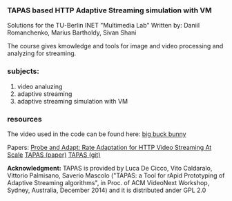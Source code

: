 ### TAPAS based HTTP Adaptive Streaming simulation with VM

Solutions for the TU-Berlin INET "Multimedia Lab"
Written by:
Daniil Romanchenko,
Marius Bartholdy,
Sivan Shani

The course gives kmowledge and tools for image and video processing and analyzing for streaming.

### subjects:
1. video analuzing
1. adaptive streaming
1. adaptive streaming simulation with VM 

### resources
The video used in the code can be found here:
[big buck bunny](https://peach.blender.org/download/)

Papers:
[Probe and Adapt: Rate Adaptation for HTTP Video Streaming At Scale](https://arxiv.org/pdf/1305.0510.pdf)
[TAPAS (paper)](https://c3lab.poliba.it/images/f/f3/Tapas-videonext.pdf)
[TAPAS (git)](https://github.com/ldecicco/tapas)

**Acknowledgment:** TAPAS is provided by Luca De Cicco, Vito Caldaralo, Vittorio Palmisano, Saverio Mascolo ("TAPAS: a Tool for rApid Prototyping of Adaptive Streaming algorithms", in Proc. of ACM VideoNext Workshop, Sydney, Australia, December 2014)
and it is distributed ander GPL 2.0
